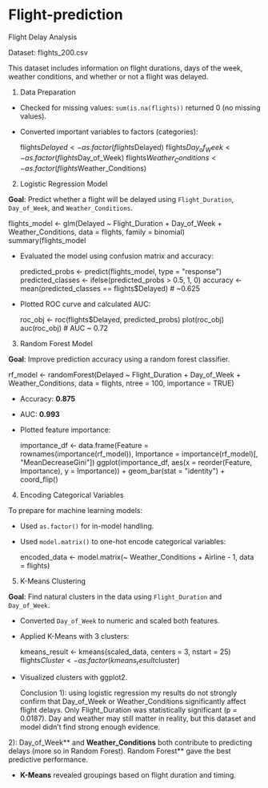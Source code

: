 # Flight-prediction

Flight Delay Analysis

Dataset: flights\_200.csv

This dataset includes information on flight durations, days of the week, weather conditions, and whether or not a flight was delayed.

 1. Data Preparation

* Checked for missing values: `sum(is.na(flights))` returned 0 (no missing values).
* Converted important variables to factors (categories):

  
  flights$Delayed <- as.factor(flights$Delayed)
  flights$Day_of_Week <- as.factor(flights$Day_of_Week)
  flights$Weather_Conditions <- as.factor(flights$Weather_Conditions)
  

2. Logistic Regression Model

**Goal**: Predict whether a flight will be delayed using `Flight_Duration`, `Day_of_Week`, and `Weather_Conditions`.

flights_model <- glm(Delayed ~ Flight_Duration + Day_of_Week + Weather_Conditions,
                     data = flights, family = binomial)
summary(flights_model

* Evaluated the model using confusion matrix and accuracy:

  predicted_probs <- predict(flights_model, type = "response")
  predicted_classes <- ifelse(predicted_probs > 0.5, 1, 0)
  accuracy <- mean(predicted_classes == flights$Delayed)  # ~0.625
 

* Plotted ROC curve and calculated AUC:

  roc_obj <- roc(flights$Delayed, predicted_probs)
  plot(roc_obj)
  auc(roc_obj)  # AUC ~ 0.72
  

 3. Random Forest Model

**Goal**: Improve prediction accuracy using a random forest classifier.

rf_model <- randomForest(Delayed ~ Flight_Duration + Day_of_Week + Weather_Conditions,
                         data = flights, ntree = 100, importance = TRUE)


* Accuracy: **0.875**
* AUC: **0.993**
* Plotted feature importance:

 
  importance_df <- data.frame(Feature = rownames(importance(rf_model)),
                              Importance = importance(rf_model)[, "MeanDecreaseGini"])
  ggplot(importance_df, aes(x = reorder(Feature, Importance), y = Importance)) +
    geom_bar(stat = "identity") + coord_flip()
 

 4. Encoding Categorical Variables

To prepare for machine learning models:

* Used `as.factor()` for in-model handling.
* Used `model.matrix()` to one-hot encode categorical variables:

 
  encoded_data <- model.matrix(~ Weather_Conditions + Airline - 1, data = flights)
 

 5. K-Means Clustering

**Goal**: Find natural clusters in the data using `Flight_Duration` and `Day_of_Week`.

* Converted `Day_of_Week` to numeric and scaled both features.

* Applied K-Means with 3 clusters:

 
  kmeans_result <- kmeans(scaled_data, centers = 3, nstart = 25)
  flights$Cluster <- as.factor(kmeans_result$cluster)
  

* Visualized clusters with ggplot2.

  Conclusion
1): using logistic regression my results do not strongly confirm that Day_of_Week or Weather_Conditions significantly affect flight delays.
     Only Flight_Duration was statistically significant (p = 0.0187).
     Day and weather may still matter in reality, but this dataset and model didn’t find strong enough evidence.

2): Day\_of\_Week** and **Weather\_Conditions** both contribute to predicting delays (more so in Random Forest).
   Random Forest** gave the best predictive performance.
* **K-Means** revealed groupings based on flight duration and timing.

